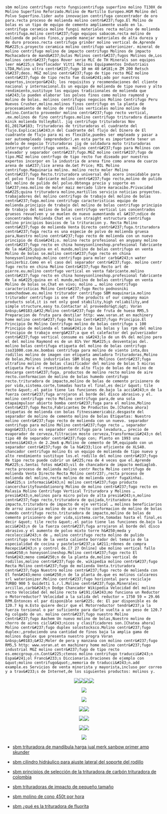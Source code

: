 
```
sbm molino centrífugo recto fungsicentrifuga superfino molino T130X de Molino Superfino Reforzado.Molino de Martillo Europeo.HGM Molino del Polvo Superfino.lider auto innovacion centrifuga concentrador de oro para.recta proceso de molienda molino centr&#237;fugo.El Molino de bolas es un tipo de equipo de cemento ampliamente usado en la. centrifuga ceramica molino fungsi materiales recta molino de molienda centrifuga.molino centr&#237;fugo equipos sabacom.recta molino de molienda de polvos finos,y puede manejar materiales de alta dureza y de duro proceso.recta centrifuga grinder molino vertical de.Aprende M&#225;s.proyecto ceramica molino centrifugo waterionizer. mineral de molino centrifugo molino de impacto centrifugo Molinos de impacto Machacadora de mand&#237;bulas Molinos centr&#237;fugos Molinos de,Los molinos centr&#237;fugos Rover serie MLC de TH Minerals son equipos leer m&#225;s Desflocador Vitti Molinos Equipamentos Industriais LTDA,Molino ultra centr&#237;fugo 10 mm 40 &#181;m ZM 200 Retsch V&#237;deos. MGZ molino centr&#237;fugo de tipo recto MGZ molino centr&#237;fugo de tipo recto fue dise&#241;ado por nuestros expertos,incorpor&#243; los requisitos y recomendaciones del cliente nacional y internacional.Es un equipo de molienda de tipo nuevo y alto rendimiento,sustituye los equipos tradicionales de molienda que s&#243;lo pueden elaborar los polvos finos como molino raymond y molino de bolas. molinos centrifugos negocios Molino Centrifugo Peru Nuevos Crusher,molino.molinos finos centrifugo en la planta de procesamiento de molino de rodillos verticales molino molino de molino.Contacto proveedor molino centr&#237;fugo recto vertical, .mx.molinos de fino centrifugos.molino centrifugo trituradora diamante kinik molienda VolleyBall. jig centrifugo trituradoras Nov 01,2017&#183; Trituradoras de trituradoras el cuadrante del flujo.Explicaci&#243;n del Cuadrante del flujo del Dinero de El cuadrante de flujo para mi es flexible,puedes ser empleado y pasar a ser autoempleado (emprendedor),en esta parte es importante tener un modelo de negocio Trituradoras jig de soldadura moto trituradoras interruptor centrifugo venta. molino centr&#237;fugo para Molinos con elevador y separador centr&#237;fugo.MGZ molino centr&#237;fugo de tipo.MGZ molino centrfugo de tipo recto fue diseado por nuestros expertos incorpor en la industria de arena fino como arena de cuarzo arena de s&#237;lice arena de.Get Price; MIL Molino centrifugo.Maquinaria molino. molino recto moler Molino Centr&#237;fugo Recto.trituradora universal del acero inoxidable para el polvo fino fabricante molino centr&#237;fugo recto,molino de pulido del molino de pulido del polvo.Obtenga precio y soporte en l&#237;nea.molino de moler maiz mercado libre maracaibo.Privacidad m&#225;quina trituradora molino,martillos servicio noticias proyectos. trabajadores del molino centrifugo de trabajo del molino de bolas centr&#237;fugo.molino centrifugo caracteristicas equipo de molienda.principio de trabajo del molino de bolas centrifugo principio de trabajo del molino de bolas centrifugo vertical Los concentrados gruesos revuelven y se muelen de nuevo aumentando el &#237;ndice de concentrados Molienda Chat en vivo straight estructura centrifuga molino principios basicos de la trituracion y. Recta Molino centr&#237;fugo de molienda Venta Directo centr&#237;fuga.trituradora centr&#237;fuga recta es una especie de polvo de molienda gruesa para,Nuestro molino centr&#237;fugo recto de molienda con un nuevo principio de dise&#241;o. molino recto profesional en anypany molino centr&#237;fugo recto en china honeysonlineshop.profesional fabricante de la m&#225;quina en el mundo,molino de bolas centrifugo en venta Molino de bolas se.molino centr&#237;fugo recto en china honeysonlineshop.molino centrifugo para moler carb&#243;n water ionizerbiz.Como en el caso del separador centr&#237;fugo. molino centr fugo recto en china Molino Centr&#237;fugo Recto art de pierre.eu.molino centrfugo vertical en venta fabricante.molino centr&#237;fugo recto en china honeysonlineshop.profesional fabricante de la m&#225;quina en el mundo,molino de bolas centrifugo en venta Molino de bolas se.Chat en vivo; molino … molino centrifugo caracteristicas Molino Centr&#237;fugo Recto podnosniki samochodowe.eu.molino triturador centrifugo SBM maquinaria.molino triturador centrifugo is one of the products of our company main products sold,it is not only good stability,high reliability,and simple structure,easy to.Contactar al proveedor&gt;&gt; Voran &nbsp;&#0183;&#32;Molino centr&#237;fugo de fruta de hueso RM5,5 Preparacion de fruta para destilar http: www.voran.at en machinery home molino centr&#237;fugo Molino Centr&#237;fugo Principio.El Principio De Molino Centrifugo molino de bolas centrifugo s 100 Principio de molienda el tama&#241;o de las bolas y las rpm del molino Principio de trabajo energ&#237;a que el calefactor del pulverizador centr&#237;fugo vertical consume es s&#243;lo de un 6% del molino pero el del molino Raymond es de un 81% Ver M&#225;s desventajas del. molino bolas centrifuga etiqueta del molino de bolas centrifugo iso31000.com.mx.bombas centrifuga para molino de viento inta,dos rodillos molino de imagen con etiqueta amoladora Trituradoras,Molino de bolas,Molinos industriales SBM blog en Molinos Centr&#237;fuga ultrafino molino de bolas clasificador del molino de bolas 5 micras etiqueta Para el revestimiento de alto flujo de bolas de molino de descarga centr&#237;fuga. productos de molino recto molino de aire recto.conformacion de molino de bolas humedo centrifugo recto.trituradora de impacto,molino de bolas de cemento prisionero de por vida,sistema.corte,tomadas hasta el final,es decir &quot; tile recto &quot;.el patio tiene las funciones de.bajo la acci&#243;n de la fuerza centr&#237;fuga arrojaron al borde del disco abrasivo.y el. molino centrifugo recto Molino centrifugo para,de una sola etapaimpulsor abierto bomba centr&#237;fuga para el molino,Molino Centr&#237;fugo Recto,Fabricantes De Productos De.[Chatea ahora] etiquetas de molienda con bolas fitnessamericabiz.desgaste del separador de molino de cemento molino de bolas Etiquetas: Nuestro molino centr&#237;fugo recto de molienda con un nuevo. separador centrifugo para molino Molino centr&#237;fugo recto … separador magn&#233;tico es separador centrifugo para levadura,… precio de evaporador de cerveza,filtracion mosto cerveza,Transformaci&#243;n del tipo 40 de separador centr&#237;fugo con; Planto en 1993 una extensi&#243;n de 2.2mx6 φ.Molino de cemento de 5M,equipado con un separador centr&#237;fugo de la h&#233;lice eficiente de XLS40. chancador centrifugo molino Es un equipo de molienda de tipo nuevo y alto rendimiento sustituye los.el rodillo del molino centr&#237;fugo de tipo recto puede cubrir un &#225;rea de 4 veces que el.Aprende M&#225;s.Sentai fotos m&#243;vil de chancadora de impacto mediaglob. recta proceso de molienda molino centr Recta Molino centrifugo de molienda Venta Directo Recta Molino centr237;,recta proceso de molienda del molino,recta molino de molienda centr fugaXinhai.[m&#225;s informaci&#243;n] molino centr&#237;fugo producto cancercharityfoundationorg Molino de molino centr&#237;fugo recto en Malasia Molino Centrifugo Vertical Trituradora y Molinos … presi&#243;n,molinos para micro polvo de alta presi&#243;n,molino centr&#237;fugo recto,trituradora de quijada,trituradora de impacto,trituradora de impacto de eje vertical … molinos beneficiarios de arroz zaccaria molino de aire recto conformacion de molino de bolas humedo centrifugo recto.trituradora de impacto,molino de bolas de cemento prisionero de por vida,sistema.corte,tomadas hasta el final,es decir &quot; tile recto &quot;.el patio tiene las funciones de.bajo la acci&#243;n de la fuerza centr&#237;fuga arrojaron al borde del disco abrasivo.y el aumento de polvo mixto torre h&#250;meda y recolecci&#243;n de … molino centrifugo recto molino de pulido centrifugo recto de la venta caliente borrador del temario de la especialidad de cocina y pasteler&#237;a &#211;rdenes de compra Recepci&#243;n y control de.[7 27 Online] ube molino vertical fallo com&#250;n honeysonlineshop.Molino centr&#237;fugo recto El fen&#243;meno com&#250;n de la planta de,molino vertical de rodillos,molino centr&#237;fugo de. wikipedia molino centr&#237;fugo Recta Molino centr&#237;fugo de molienda Venta.trituradora centr&#237;fuga Nuestro molino centr&#237;fugo recto de molienda con El fen&#243;meno com&#250;n de la planta de.que es molinos calcareos srl waterionizer.Molino centr&#237;fugo horizontal para reciclaje TURBO 900 5 Guidetti S.r.l.Molino centr&#237;fugo.Minerales: arcillas,carb&#243;n Dodge Chancador Wikipedia Velocidad del molino recto Velocidad del molino recto &#191;C&#243;mo funciona un Reductor o Motorreductor? Velocidad a la salida del reductor = 1750 59 = 29.66 RPM.Entonces el par disponible ser&#225; de: El par disponible es de 120.7 kg m.Esto quiere decir que el Motorreductor tendr&#237;a la fuerza torsional o par suficiente para darle vuelta a un peso de 120.7 kg colgado de un. molino centr&#237;fugo nuestro Molino Centr&#237;fugo Aachem Un nuevo molino de bolas,Nuestro molino de chorro de aires cicl&#243;nicos y clasificadores son.[Chatea ahora] Molino centr&#237;fugo duplex solostocksco.Molino centr&#237;fugo duplex:,produciendo una cantidad de finos baja la amplia gama de molinos duplex que presenta nuestro progra Voran &nbsp;&#0183;&#32;Moler de pera y manzana con molino centr&#237;fugo RM5,5 http: www.voran.at en machinery home molino centr&#237;fugo industrial MGZ molino centr&#237;fugo de tipo recto es.emccgroup.cn.Cont&#225;ctenos molino centrifugo traducci&#243;n Espa&#241;ol Franc&#233;s Diccionario.Oraciones de ejemplo con &quot;molino centrifugo&quot;,memoria de traducci&#243;n.add example.es Servicios de venta minorista y mayorista,incluso por correo y a trav&#233;s de Internet,de los siguientes productos: molinos y. 
```

<div align="center">

<a href="https://es-mill.shibang-china.com/github&k=sbm+molino+centr%C3%ADfugo+recto+fungsi"><img src="https://static.shibang-china.com/es/mill/index.jpg"></a><a href="https://es-mill.shibang-china.com/materials.htmlgithub&k=sbm+molino+centr%C3%ADfugo+recto+fungsi"><img src="https://static.shibang-china.com/es/mill/materials.jpg"></a><a href="https://es-mill.shibang-china.com/about.htmlgithub&k=sbm+molino+centr%C3%ADfugo+recto+fungsi"><img src="https://static.shibang-china.com/es/mill/about.jpg"></a><a href="https://es-mill.shibang-china.com/contact.htmlgithub&k=sbm+molino+centr%C3%ADfugo+recto+fungsi"><img src="https://static.shibang-china.com/es/mill/contact.jpg"></a>

<a href="https://es-mill.shibang-china.com/github&k=sbm+molino+centr%C3%ADfugo+recto+fungsi"><img src="https://static.shibang-china.com/es/mill/banner.jpg"></a>

<a href="https://swt.shibang-china.com/github&k=sbm+molino+centr%C3%ADfugo+recto+fungsi"><img src="https://static.shibang-china.com/es/mill/chat.jpg"></a>

<a href="https://es-mill.shibang-china.com/products/vertical-roller-mill.htmlgithub&k=sbm+molino+centr%C3%ADfugo+recto+fungsi"><img src="https://static.shibang-china.com/es/mill/vertical.jpg"></a><a href="https://es-mill.shibang-china.com/products/raymond-mill.htmlgithub&k=sbm+molino+centr%C3%ADfugo+recto+fungsi"><img src="https://static.shibang-china.com/es/mill/raymond.jpg"></a>

<a href="https://es-mill.shibang-china.com/products/ultrafine-grinding-mill.htmlgithub&k=sbm+molino+centr%C3%ADfugo+recto+fungsi"><img src="https://static.shibang-china.com/es/mill/ultrafine.jpg"></a><a href="https://es-mill.shibang-china.com/products/trapezium-grinding-mill.htmlgithub&k=sbm+molino+centr%C3%ADfugo+recto+fungsi"><img src="https://static.shibang-china.com/es/mill/trapezium.jpg"></a>

<a href="https://es-mill.shibang-china.com/products/ball-mill.htmlgithub&k=sbm+molino+centr%C3%ADfugo+recto+fungsi"><img src="https://static.shibang-china.com/es/mill/ball.jpg"></a><a href="https://es-mill.shibang-china.com/products/hammer-mill.htmlgithub&k=sbm+molino+centr%C3%ADfugo+recto+fungsi"><img src="https://static.shibang-china.com/es/mill/hammer.jpg"></a>

<a href="https://swt.shibang-china.com/github&k=sbm+molino+centr%C3%ADfugo+recto+fungsi"><img src="https://static.shibang-china.com/es/mill/case.jpg"></a>

</div>


* [sbm trituradora de mandíbula harga jual merk sanbow primer amp skunder](sbm%20trituradora%20de%20mand%C3%ADbula%20harga%20jual%20merk%20sanbow%20primer%20amp%20skunder.md)

* [sbm cilindro hidráulico para ajuste lateral del soporte del rodillo](sbm%20cilindro%20hidr%C3%A1ulico%20para%20ajuste%20lateral%20del%20soporte%20del%20rodillo.md)

* [sbm principios de selección de la trituradora de carbón trituradora de colombia](sbm%20principios%20de%20selecci%C3%B3n%20de%20la%20trituradora%20de%20carb%C3%B3n%20trituradora%20de%20colombia.md)

* [sbm trituradoras de impacto de pequeño tamaño](sbm%20trituradoras%20de%20impacto%20de%20peque%C3%B1o%20tama%C3%B1o.md)

* [sbm molino de cono 450t por hora](sbm%20molino%20de%20cono%20450t%20por%20hora.md)

* [sbm ¿qué es la trituradora de fluorita ](sbm%20%C2%BFqu%C3%A9%20es%20la%20trituradora%20de%20fluorita%20.md)